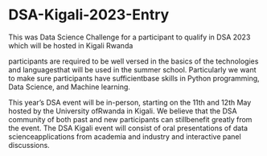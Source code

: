 # DSA-Kigali-2023-Entry

This was Data Science Challenge for a participant to qualify in DSA 2023 which will be hosted in Kigali Rwanda

participants are required to be well versed in the basics of the technologies and languagesthat will be used in the summer school. Particularly we want to make sure participants have sufficientbase skills in Python programming, Data Science, and Machine learning. 

This year’s DSA event will be in-person, starting on the 11th and 12th May hosted by the University ofRwanda in Kigali. We believe that the DSA community of both past and new participants can stillbenefit greatly from the event. The DSA Kigali event will consist of oral presentations of data scienceapplications from academia and industry and interactive panel discussions.
